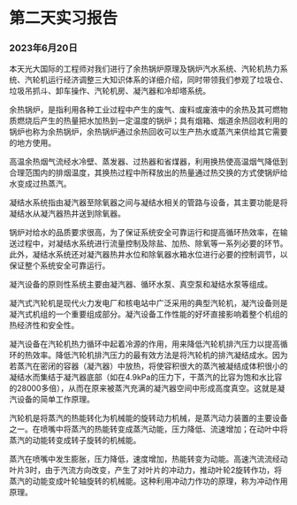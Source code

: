 # 第二天实习报告

### 2023年6月20日

本天光大国际的工程师对我们进行了余热锅炉原理及锅炉汽水系统、汽轮机热力系统、汽轮机运行经济调整三大知识体系的详细介绍，同时带领我们参观了垃圾仓、垃圾吊抓斗、卸车操作、汽轮机房、凝汽器和冷却塔系统。

余热锅炉，是指利用各种工业过程中产生的废气、废料或废液中的余热及其可燃物质燃烧后产生的热量把水加热到一定温度的锅炉；具有烟箱、烟道余热回收利用的锅炉也称为余热锅炉，余热锅炉通过余热回收可以生产热水或蒸汽来供给其它需要的地方使用。

高温余热烟气流经水冷壁、蒸发器、过热器和省煤器，利用换热使高温烟气降低到合理范围内的排烟温度，其换热过程中所释放出的热量通过热交换的方式使锅炉给水变成过热蒸汽。

凝结水系统指由凝汽器至除氧器之间与凝结水相关的管路与设备，其主要功能是将凝结水从凝汽器热井送到除氧器。

锅炉对给水的品质要求很高，为了保证系统安全可靠运行和提高循环热效率，在输送过程中，对凝结水系统进行流量控制及除盐、加热、除氧等一系列必要的环节。此外，凝结水系统还对凝汽器热井水位和除氧器水箱水位进行必要的控制调节，以保证整个系统安全可靠运行。

凝汽设备的原则性系统主要由凝汽器、循环水泵、真空泵和凝结水泵等组成。

凝汽式汽轮机是现代火力发电厂和核电站中广泛采用的典型汽轮机，凝汽设备则是凝汽式机组的一个重要组成部分。凝汽设备工作性能的好坏直接影响着整个机组的热经济性和安全性。

凝汽设备在汽轮机热力循环中起着冷源的作用，用来降低汽轮机排汽压力以提高循环的热效率。降低汽轮机排汽压力的最有效方法是将汽轮机的排汽凝结成水。因为若蒸汽在密闭的容器（凝汽器）中放热，将使容积很大的蒸汽被凝结成体积很小的凝结水而集结于凝汽器底部（如在4.9kPa的压力下，干蒸汽的比容为饱和水比容的28000多倍），从而在原来被蒸汽充满的凝汽器空间中形成高度真空。这就是凝汽设备的简单工作原理。

汽轮机是将蒸汽的热能转化为机械能的旋转动力机械，是蒸汽动力装置的主要设备之一。在喷嘴中将蒸汽的热能转变成蒸汽动能，压力降低、流速增加；在动叶中将蒸汽的动能转变成转子旋转的机械能。

蒸汽在喷嘴中发生膨胀，压力降低，速度增加，热能转变为动能。高速汽流流经动叶片3时，由于汽流方向改变，产生了对叶片的冲动力，推动叶轮2旋转作功，将蒸汽的动能变成叶轮轴旋转的机械能。这种利用冲动力作功的原理，称为冲动作用原理。
